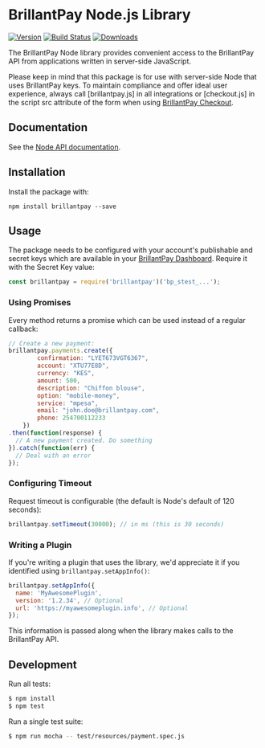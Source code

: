 # BrillantPay Node.js Library

[![Version](https://img.shields.io/npm/v/brillantpay.svg)](https://www.npmjs.org/package/brillantpay)
[![Build Status](https://travis-ci.org/brillantpay/brillantpay-node.svg?branch=master)](https://travis-ci.org/brillantpay/brillantpay-node)
[![Downloads](https://img.shields.io/npm/dm/brillantpay.svg)](https://www.npmjs.com/package/brillantpay)

The BrillantPay Node library provides convenient access to the BrillantPay API
from applications written in server-side JavaScript.

Please keep in mind that this package is for use with server-side Node that
uses BrillantPay keys. To maintain compliance and offer ideal user experience,
always call [brillantpay.js] in all integrations or [checkout.js] in the script
src attribute of the form when using [BrillantPay Checkout](http://docs.brillantpay.com).

## Documentation

See the [Node API documentation](http://docs.brillantpay.com).

## Installation

Install the package with:

    npm install brillantpay --save

## Usage

The package needs to be configured with your account's publishable and secret
keys which are available in your [BrillantPay Dashboard](http://dashboard.brillantpay.com).
Require it with the Secret Key value:

``` js
const brillantpay = require('brillantpay')('bp_stest_...');
```

### Using Promises

Every method returns a promise which can be used instead of a regular
callback:

``` js
// Create a new payment:
brillantpay.payments.create({
        confirmation: "LYET673VGT6367",
        account: "XTU77E8D",
        currency: "KES",
        amount: 500,
        description: "Chiffon blouse",
        option: "mobile-money",
        service: "mpesa",
        email: "john.doe@brillantpay.com",
        phone: 254700112233
    })
.then(function(response) {
  // A new payment created. Do something
}).catch(function(err) {
  // Deal with an error
});
```

### Configuring Timeout

Request timeout is configurable (the default is Node's default of 120 seconds):

``` js
brillantpay.setTimeout(30000); // in ms (this is 30 seconds)
```

### Writing a Plugin

If you're writing a plugin that uses the library, we'd appreciate it if you identified using `brillantpay.setAppInfo()`:

``` js
brillantpay.setAppInfo({
  name: 'MyAwesomePlugin',
  version: '1.2.34', // Optional
  url: 'https://myawesomeplugin.info', // Optional
});
```

This information is passed along when the library makes calls to the BrillantPay API.

## Development

Run all tests:

``` bash
$ npm install
$ npm test
```

Run a single test suite:

```bash
$ npm run mocha -- test/resources/payment.spec.js
```

[api-keys]: https://dashboard.brillantpay.com/settings